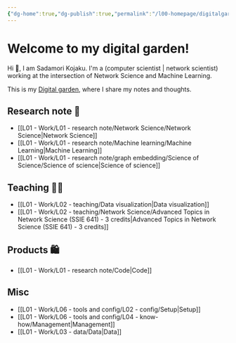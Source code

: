 ```yaml
---
{"dg-home":true,"dg-publish":true,"permalink":"/l00-homepage/digitalgarden-home/","tags":["gardenEntry"],"dgPassFrontmatter":true}
---
```



# Welcome to my digital garden!

 Hi 👋, I am Sadamori Kojaku. I'm a (computer scientist | network scientist) working at the intersection of Network Science and Machine Learning. 

This is my [Digital garden](https://maggieappleton.com/garden-history), where I share my notes and thoughts. 

## Research note 📔
- [[L01 - Work/L01 - research note/Network Science/Network Science\|Network Science]]
- [[L01 - Work/L01 - research note/Machine learning/Machine Learning\|Machine Learning]]
- [[L01 - Work/L01 - research note/graph embedding/Science of Science/Science of science\|Science of science]]

## Teaching 👨‍🏫
- [[L01 - Work/L02 - teaching/Data visualization\|Data visualization]]
- [[L01 - Work/L02 - teaching/Network Science/Advanced Topics in Network Science (SSIE 641) - 3 credits\|Advanced Topics in Network Science (SSIE 641) - 3 credits]]

## Products 🛍️
- [[L01 - Work/L01 - research note/Code\|Code]]

## Misc
- [[L01 - Work/L06 - tools and config/L02 - config/Setup\|Setup]]
- [[L01 - Work/L06 - tools and config/L04 - know-how/Management\|Management]]
- [[L01 - Work/L03 - data/Data\|Data]]


